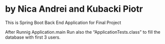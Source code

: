 # by  Nica Andrei  and  Kubacki Piotr

This is Spring Boot Back End Application for Final Project 

After Runnig Application.main Run also the “ApplicationTests.class” to fill the database with first 3 users.
